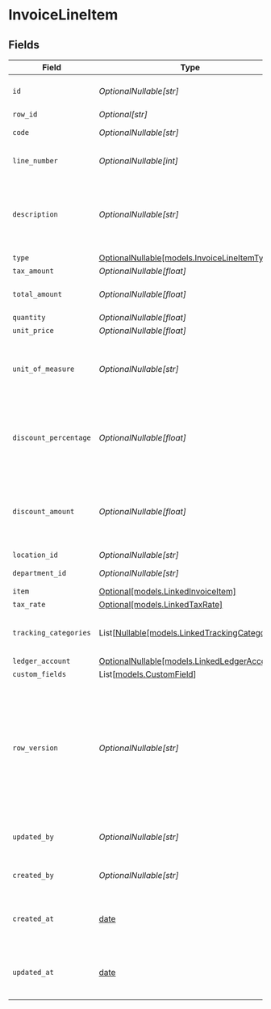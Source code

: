 # InvoiceLineItem


## Fields

| Field                                                                                                                                      | Type                                                                                                                                       | Required                                                                                                                                   | Description                                                                                                                                | Example                                                                                                                                    |
| ------------------------------------------------------------------------------------------------------------------------------------------ | ------------------------------------------------------------------------------------------------------------------------------------------ | ------------------------------------------------------------------------------------------------------------------------------------------ | ------------------------------------------------------------------------------------------------------------------------------------------ | ------------------------------------------------------------------------------------------------------------------------------------------ |
| `id`                                                                                                                                       | *OptionalNullable[str]*                                                                                                                    | :heavy_minus_sign:                                                                                                                         | A unique identifier for an object.                                                                                                         | 12345                                                                                                                                      |
| `row_id`                                                                                                                                   | *Optional[str]*                                                                                                                            | :heavy_minus_sign:                                                                                                                         | Row ID                                                                                                                                     | 12345                                                                                                                                      |
| `code`                                                                                                                                     | *OptionalNullable[str]*                                                                                                                    | :heavy_minus_sign:                                                                                                                         | User defined item code                                                                                                                     | 120-C                                                                                                                                      |
| `line_number`                                                                                                                              | *OptionalNullable[int]*                                                                                                                    | :heavy_minus_sign:                                                                                                                         | Line number of the resource                                                                                                                | 1                                                                                                                                          |
| `description`                                                                                                                              | *OptionalNullable[str]*                                                                                                                    | :heavy_minus_sign:                                                                                                                         | User defined description                                                                                                                   | Model Y is a fully electric, mid-size SUV, with seating for up to seven, dual motor AWD and unparalleled protection.                       |
| `type`                                                                                                                                     | [OptionalNullable[models.InvoiceLineItemType]](../models/invoicelineitemtype.md)                                                           | :heavy_minus_sign:                                                                                                                         | Item type                                                                                                                                  | sales_item                                                                                                                                 |
| `tax_amount`                                                                                                                               | *OptionalNullable[float]*                                                                                                                  | :heavy_minus_sign:                                                                                                                         | Tax amount                                                                                                                                 | 27500                                                                                                                                      |
| `total_amount`                                                                                                                             | *OptionalNullable[float]*                                                                                                                  | :heavy_minus_sign:                                                                                                                         | Total amount of the line item                                                                                                              | 27500                                                                                                                                      |
| `quantity`                                                                                                                                 | *OptionalNullable[float]*                                                                                                                  | :heavy_minus_sign:                                                                                                                         | N/A                                                                                                                                        | 1                                                                                                                                          |
| `unit_price`                                                                                                                               | *OptionalNullable[float]*                                                                                                                  | :heavy_minus_sign:                                                                                                                         | N/A                                                                                                                                        | 27500.5                                                                                                                                    |
| `unit_of_measure`                                                                                                                          | *OptionalNullable[str]*                                                                                                                    | :heavy_minus_sign:                                                                                                                         | Description of the unit type the item is sold as, ie: kg, hour.                                                                            | pc.                                                                                                                                        |
| `discount_percentage`                                                                                                                      | *OptionalNullable[float]*                                                                                                                  | :heavy_minus_sign:                                                                                                                         | Discount percentage applied to the line item when supported downstream.                                                                    | 0.01                                                                                                                                       |
| `discount_amount`                                                                                                                          | *OptionalNullable[float]*                                                                                                                  | :heavy_minus_sign:                                                                                                                         | Discount amount applied to the line item when supported downstream.                                                                        | 19.99                                                                                                                                      |
| `location_id`                                                                                                                              | *OptionalNullable[str]*                                                                                                                    | :heavy_minus_sign:                                                                                                                         | Location id                                                                                                                                | 1234                                                                                                                                       |
| `department_id`                                                                                                                            | *OptionalNullable[str]*                                                                                                                    | :heavy_minus_sign:                                                                                                                         | Department id                                                                                                                              | 1234                                                                                                                                       |
| `item`                                                                                                                                     | [Optional[models.LinkedInvoiceItem]](../models/linkedinvoiceitem.md)                                                                       | :heavy_minus_sign:                                                                                                                         | N/A                                                                                                                                        |                                                                                                                                            |
| `tax_rate`                                                                                                                                 | [Optional[models.LinkedTaxRate]](../models/linkedtaxrate.md)                                                                               | :heavy_minus_sign:                                                                                                                         | N/A                                                                                                                                        |                                                                                                                                            |
| `tracking_categories`                                                                                                                      | List[[Nullable[models.LinkedTrackingCategory]](../models/linkedtrackingcategory.md)]                                                       | :heavy_minus_sign:                                                                                                                         | A list of linked tracking categories.                                                                                                      |                                                                                                                                            |
| `ledger_account`                                                                                                                           | [OptionalNullable[models.LinkedLedgerAccount]](../models/linkedledgeraccount.md)                                                           | :heavy_minus_sign:                                                                                                                         | N/A                                                                                                                                        |                                                                                                                                            |
| `custom_fields`                                                                                                                            | List[[models.CustomField](../models/customfield.md)]                                                                                       | :heavy_minus_sign:                                                                                                                         | N/A                                                                                                                                        |                                                                                                                                            |
| `row_version`                                                                                                                              | *OptionalNullable[str]*                                                                                                                    | :heavy_minus_sign:                                                                                                                         | A binary value used to detect updates to a object and prevent data conflicts. It is incremented each time an update is made to the object. | 1-12345                                                                                                                                    |
| `updated_by`                                                                                                                               | *OptionalNullable[str]*                                                                                                                    | :heavy_minus_sign:                                                                                                                         | The user who last updated the object.                                                                                                      | 12345                                                                                                                                      |
| `created_by`                                                                                                                               | *OptionalNullable[str]*                                                                                                                    | :heavy_minus_sign:                                                                                                                         | The user who created the object.                                                                                                           | 12345                                                                                                                                      |
| `created_at`                                                                                                                               | [date](https://docs.python.org/3/library/datetime.html#date-objects)                                                                       | :heavy_minus_sign:                                                                                                                         | The date and time when the object was created.                                                                                             | 2020-09-30T07:43:32.000Z                                                                                                                   |
| `updated_at`                                                                                                                               | [date](https://docs.python.org/3/library/datetime.html#date-objects)                                                                       | :heavy_minus_sign:                                                                                                                         | The date and time when the object was last updated.                                                                                        | 2020-09-30T07:43:32.000Z                                                                                                                   |